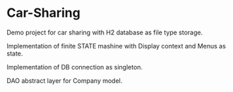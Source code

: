 ﻿# Car-Sharing
 
Demo project for car sharing with H2 database as file type storage.

Implementation of finite STATE mashine with Display context and Menus as state.

Implementation of DB connection as singleton.

DAO abstract layer for Company model.
